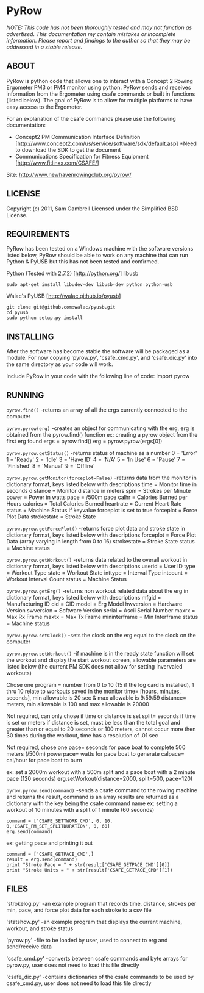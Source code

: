 PyRow
============
*NOTE: This code has not been thoroughly tested and may not function as advertised.
This documentation my contain mistakes or incomplete information.
Please report and findings to the author so that they may be addressed in a stable release.*



ABOUT
-----------
PyRow is python code that allows one to interact with a Concept 2 Rowing Ergometer PM3 or PM4 monitor using python.  PyRow sends and receives information from the Ergometer using csafe commands or built in functions (listed below).  The goal of PyRow is to allow for multiple platforms to have easy access to the Ergometer.

For an explanation of the csafe commands please use the following documentation:
- Concept2 PM Communication Interface Definition [http://www.concept2.com/us/service/software/sdk/default.asp] *Need to download the SDK to get the document
- Communications Specification for Fitness Equipment [http://www.fitlinxx.com/CSAFE/]

Site: http://www.newhavenrowingclub.org/pyrow/

LICENSE
------------
Copyright (c) 2011, Sam Gambrell
Licensed under the Simplified BSD License.


REQUIREMENTS
------------
PyRow has been tested on a Windows machine with the software versions listed below, PyRow should be able to work on any machine that can run Python & PyUSB but this has not been tested and confirmed.

Python (Tested with 2.7.2) [http://python.org/]
libusb

    sudo apt-get install libudev-dev libusb-dev python python-usb

Walac's PyUSB [http://walac.github.io/pyusb]

    git clone git@github.com:walac/pyusb.git
    cd pyusb
    sudo python setup.py install



INSTALLING
------------
After the software has become stable the software will be packaged as a module.  For now copying 'pyrow.py', 'csafe_cmd.py', and 'csafe_dic.py' into the same directory as your code will work.

Include PyRow in your code with the following line of code:
import pyrow


RUNNING
------------
`pyrow.find()`
-returns an array of all the ergs currently connected to the computer

`pyrow.pyrow(erg)`
-creates an object for communicating with the erg, erg is obtained from the pyrow.find() function
 ex: creating a pyrow object from the first erg found
   ergs = pyrow.find()
   erg = pyrow.pyrow(ergs[0])

`pyrow.pyrow.getStatus()`
-returns status of machine as a number
  0 = 'Error'
  1 = 'Ready'
  2 = 'Idle'
  3 = 'Have ID'
  4 = 'N/A'
  5 = 'In Use'
  6 = 'Pause'
  7 = 'Finished'
  8 = 'Manual'
  9 = 'Offline'

`pyrow.pyrow.getMonitor(forceplot=False)`
-returns data from the monitor in dictionary format, keys listed below with descriptions
  time = Monitor time in seconds
  distance = Monitor distance in meters
  spm = Strokes per Minute
  power = Power in watts
  pace = /500m pace
  calhr = Calories Burned per Hours
  calories = Total Calories Burned
  heartrate = Current Heart Rate
  status = Machine Status
 If keyvalue forceplot is set to true
  forceplot = Force Plot Data
  strokestate = Stroke State

`pyrow.pyrow.getForcePlot()`
-returns force plot data and stroke state in dictionary format, keys listed below with descriptions
  forceplot = Force Plot Data (array varying in length from 0 to 16)
  strokestate = Stroke State
  status = Machine status

`pyrow.pyrow.getWorkout()`
-returns data related to the overall workout in dictionary format, keys listed below with descriptions
  userid = User ID
  type = Workout Type
  state = Workout State
  inttype = Interval Type
  intcount = Workout Interval Count
  status = Machine Status

`pyrow.pyrow.getErg()`
-returns non workout related data about the erg in dictionary format, keys listed below with descriptions
  mfgid = Manufacturing ID
  cid = CID
  model = Erg Model
  hwversion = Hardware Version
  swversion = Software Version
  serial = Ascii Serial Number
  maxrx = Max Rx Frame
  maxtx = Max Tx Frame
  mininterframe = Min Interframe
  status = Machine status

`pyrow.pyrow.setClock()`
-sets the clock on the erg equal to the clock on the computer

`pyrow.pyrow.setWorkout()`
-if machine is in the ready state function will set the workout and display the start workout screen, allowable parameters are listed below (the current PM SDK does not allow for setting invervaled workouts)

 Chose one
  program = number from 0 to 10 (15 if the log card is installed), 1 thru 10 relate to workouts saved in the monitor
  time= [hours, minutes, seconds], min allowable is 20 sec & max allowable is 9:59:59
  distance= meters, min allowable is 100 and max allowable is 20000

 Not required, can only chose if time or distance is set
  split= seconds if time is set or meters if distance is set, must be less than the total goal and greater
         than or equal to 20 seconds or 100 meters, cannot occur more then 30 times during the workout, time
         has a resolution of .01 sec

 Not required, chose one
  pace= seconds for pace boat to complete 500 meters (/500m)
  powerpace= watts for pace boat to generate
  calpace= cal/hour for pace boat to burn

 ex: set a 2000m workout with a 500m split and a pace boat with a 2 minute pace (120 seconds)
  erg.setWorkout(distance=2000, split=500, pace=120)


`pyrow.pyrow.send(command)`
-sends a csafe command to the rowing machine and returns the result, command is an array
 results are returned as a dictionary with the key being the csafe command name
 ex: setting a workout of 10 minutes with a split of 1 minute (60 seconds)

    command = ['CSAFE_SETTWORK_CMD', 0, 10, 0,'CSAFE_PM_SET_SPLITDURATION', 0, 60]
    erg.send(command)

 ex: getting pace and printing it out

    command = ['CSAFE_GETPACE_CMD',]
    result = erg.send(command)
    print "Stroke Pace = " + str(result['CSAFE_GETPACE_CMD'][0])
    print "Stroke Units = " + str(result['CSAFE_GETPACE_CMD'][1])

FILES
------------
'strokelog.py'
-an example program that records time, distance, strokes per min, pace, and force plot data for each stroke to a csv file

'statshow.py'
-an example program that displays the current machine, workout, and stroke status

'pyrow.py'
-file to be loaded by user, used to connect to erg and send/receive data

'csafe_cmd.py'
-converts between csafe commands and byte arrays for pyrow.py, user does not need to load this file directly

'csafe_dic.py'
-contains dictionaries of the csafe commands to be used by csafe_cmd.py, user does not need to load this file directly
